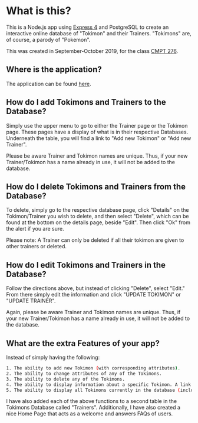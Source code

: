 # What is this?

This is a  Node.js app using [Express 4](http://expressjs.com/) and PostgreSQL to create an 
interactive online database of "Tokimon" and their Trainers. "Tokimons" are, of course, a parody of "Pokemon".

This was created in September-October 2019, for the class [CMPT 276](https://www.sfu.ca/students/calendar/2019/fall/courses/cmpt/276.html).


## Where is the application?

The application can be found [here](https://tranquil-journey-20855.herokuapp.com/).


## How do I add Tokimons and Trainers to the Database?

Simply use the upper menu to go to either the Trainer page or the Tokimon page. These pages have a display of what 
is in their respective Databases. Underneath the table, you will find a link to "Add new Tokimon" or "Add new Trainer".

Please be aware Trainer and Tokimon names are unique. Thus, if your new Trainer/Tokimon has a name already in use, 
it will not be added to the database.


## How do I delete Tokimons and Trainers from the Database?

To delete, simply go to the respective database page, click "Details" on the Tokimon/Trainer you wish to delete, and 
then select "Delete", which can be found at the bottom on the details page, beside "Edit". Then click "Ok" from the alert if you are sure.

Please note: A Trainer can only be deleted if all their tokimon are given to other trainers or deleted.


## How do I edit Tokimons and Trainers in the Database?

Follow the directions above, but instead of clicking "Delete", select "Edit." From there simply 
edit the information and click "UPDATE TOKIMON" or "UPDATE TRAINER".

Again, please be aware Trainer and Tokimon names are unique. Thus, if your new Trainer/Tokimon has a name already in use, 
it will not be added to the database.


## What are the extra Features of your app?

Instead of simply having the following:
```sh
1. The ability to add new Tokimon (with corresponding attributes).
2. The ability to change attributes of any of the Tokimons.
3. The ability to delete any of the Tokimons.
4. The ability to display information about a specific Tokimon. A link (Links) should be provided from the Tokimon info page that links to more info.
5. The ability to display all Tokimons currently in the database (including any other information you collect
```
I have also added each of the above functions to a second table in the Tokimons Database called "Trainers".
Additionally, I have also created a nice Home Page that acts as a welcome and answers FAQs of users.
